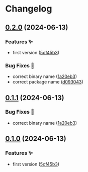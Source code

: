 # Changelog

## [0.2.0](https://github.com/hugomods/lorem-ipsum-generator/compare/lorem-ipsum-generator-v0.1.1...lorem-ipsum-generator-v0.2.0) (2024-06-13)


### Features ✨

* first version ([5df45b3](https://github.com/hugomods/lorem-ipsum-generator/commit/5df45b33f17ff7095c878e7c5b7590a6ed3ba4c9))


### Bug Fixes 🐞

* correct binary name ([1a20eb3](https://github.com/hugomods/lorem-ipsum-generator/commit/1a20eb38b886842c3ed0eb4bf03fcdec12068888))
* correct package name ([d093043](https://github.com/hugomods/lorem-ipsum-generator/commit/d0930433f712fdd1cac38c12b7400a806bd46dfc))

## [0.1.1](https://github.com/hugomods/lorem-ipsum-generator/compare/lorem-ipsum-generator-v0.1.0...lorem-ipsum-generator-v0.1.1) (2024-06-13)


### Bug Fixes 🐞

* correct binary name ([1a20eb3](https://github.com/hugomods/lorem-ipsum-generator/commit/1a20eb38b886842c3ed0eb4bf03fcdec12068888))

## [0.1.0](https://github.com/hugomods/lorem-ipsum-generator/compare/lorem-ipsum-generator-v0.0.1...lorem-ipsum-generator-v0.1.0) (2024-06-13)


### Features ✨

* first version ([5df45b3](https://github.com/hugomods/lorem-ipsum-generator/commit/5df45b33f17ff7095c878e7c5b7590a6ed3ba4c9))
